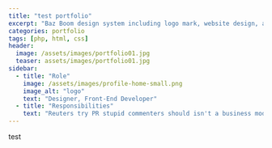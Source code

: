 ```yaml
---
title: "test portfolio"
excerpt: "Baz Boom design system including logo mark, website design, and branding applications."
categories: portfolio
tags: [php, html, css]
header:
  image: /assets/images/portfolio01.jpg
  teaser: assets/images/portfolio01.jpg
sidebar:
  - title: "Role"
    image: /assets/images/profile-home-small.png
    image_alt: "logo"
    text: "Designer, Front-End Developer"
  - title: "Responsibilities"
    text: "Reuters try PR stupid commenters should isn't a business model"
---
```


test